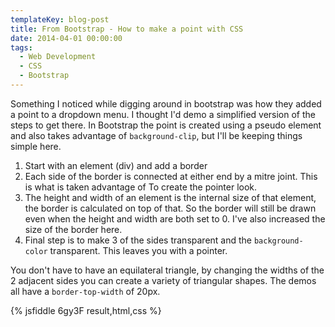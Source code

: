 ```yaml
---
templateKey: blog-post
title: From Bootstrap - How to make a point with CSS
date: 2014-04-01 00:00:00
tags:
  - Web Development
  - CSS
  - Bootstrap
---
```


Something I noticed while digging around in bootstrap was how they added a point to a dropdown menu. I thought I'd demo a simplified version of the steps to get there. In Bootstrap the point is created using a pseudo element and also takes advantage of `background-clip`, but I'll be keeping things simple here.

1. Start with an element (div) and add a border
2. Each side of the border is connected at either end by a mitre joint. This is what is taken advantage of To create the pointer look.
3. The height and width of an element is the internal size of that element, the border is calculated on top of that. So the border will still be drawn even when the height and width are both set to 0. I've also increased the size of the border here.
4. Final step is to make 3 of the sides transparent and the `background-color` transparent. This leaves you with a pointer.

You don't have to have an equilateral triangle, by changing the widths of the 2 adjacent sides you can create a variety of triangular shapes. The demos all have a `border-top-width` of 20px.

{% jsfiddle 6gy3F result,html,css %}
